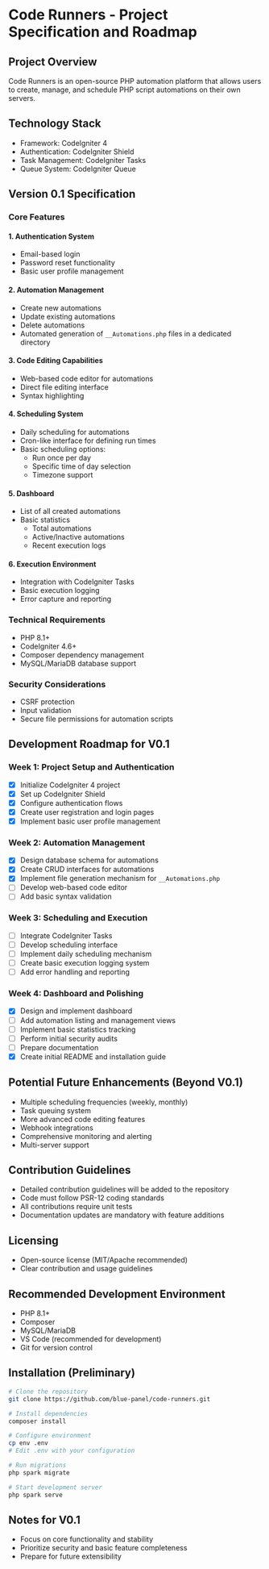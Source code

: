 # Code Runners - Project Specification and Roadmap

## Project Overview
Code Runners is an open-source PHP automation platform that allows users to create, manage, and schedule PHP script automations on their own servers.

## Technology Stack
- Framework: CodeIgniter 4
- Authentication: CodeIgniter Shield
- Task Management: CodeIgniter Tasks
- Queue System: CodeIgniter Queue

## Version 0.1 Specification

### Core Features

#### 1. Authentication System
- Email-based login
- Password reset functionality
- Basic user profile management

#### 2. Automation Management
- Create new automations
- Update existing automations
- Delete automations
- Automated generation of `__Automations.php` files in a dedicated directory

#### 3. Code Editing Capabilities
- Web-based code editor for automations
- Direct file editing interface
- Syntax highlighting

#### 4. Scheduling System
- Daily scheduling for automations
- Cron-like interface for defining run times
- Basic scheduling options:
  - Run once per day
  - Specific time of day selection
  - Timezone support

#### 5. Dashboard
- List of all created automations
- Basic statistics
  - Total automations
  - Active/Inactive automations
  - Recent execution logs

#### 6. Execution Environment
- Integration with CodeIgniter Tasks
- Basic execution logging
- Error capture and reporting

### Technical Requirements
- PHP 8.1+
- CodeIgniter 4.6+
- Composer dependency management
- MySQL/MariaDB database support

### Security Considerations
- CSRF protection
- Input validation
- Secure file permissions for automation scripts

## Development Roadmap for V0.1

### Week 1: Project Setup and Authentication
- [x] Initialize CodeIgniter 4 project
- [x] Set up CodeIgniter Shield
- [x] Configure authentication flows
- [x] Create user registration and login pages
- [x] Implement basic user profile management

### Week 2: Automation Management
- [X] Design database schema for automations
- [X] Create CRUD interfaces for automations
- [X] Implement file generation mechanism for `__Automations.php`
- [ ] Develop web-based code editor
- [ ] Add basic syntax validation

### Week 3: Scheduling and Execution
- [ ] Integrate CodeIgniter Tasks
- [ ] Develop scheduling interface
- [ ] Implement daily scheduling mechanism
- [ ] Create basic execution logging system
- [ ] Add error handling and reporting

### Week 4: Dashboard and Polishing
- [X] Design and implement dashboard
- [ ] Add automation listing and management views
- [ ] Implement basic statistics tracking
- [ ] Perform initial security audits
- [ ] Prepare documentation
- [X] Create initial README and installation guide

## Potential Future Enhancements (Beyond V0.1)
- Multiple scheduling frequencies (weekly, monthly)
- Task queuing system
- More advanced code editing features
- Webhook integrations
- Comprehensive monitoring and alerting
- Multi-server support

## Contribution Guidelines
- Detailed contribution guidelines will be added to the repository
- Code must follow PSR-12 coding standards
- All contributions require unit tests
- Documentation updates are mandatory with feature additions

## Licensing
- Open-source license (MIT/Apache recommended)
- Clear contribution and usage guidelines

## Recommended Development Environment
- PHP 8.1+
- Composer
- MySQL/MariaDB
- VS Code (recommended for development)
- Git for version control

## Installation (Preliminary)
```bash
# Clone the repository
git clone https://github.com/blue-panel/code-runners.git

# Install dependencies
composer install

# Configure environment
cp env .env
# Edit .env with your configuration

# Run migrations
php spark migrate

# Start development server
php spark serve
```

## Notes for V0.1
- Focus on core functionality and stability
- Prioritize security and basic feature completeness
- Prepare for future extensibility
